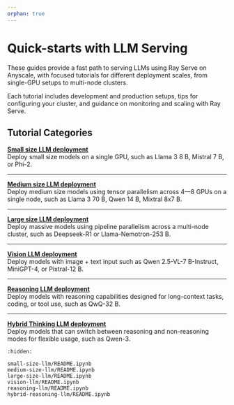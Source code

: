 ```yaml
---
orphan: true
---
```


# Quick-starts with LLM Serving

These guides provide a fast path to serving LLMs using Ray Serve on Anyscale, with focused tutorials for different deployment scales, from single-GPU setups to multi-node clusters.

Each tutorial includes development and production setups, tips for configuring your cluster, and guidance on monitoring and scaling with Ray Serve.

## Tutorial Categories

**[Small size LLM deployment](https://docs.ray.io/en/latest/ray-overview/examples/deployment-serve-llm/small-size-llm/README.html)**  
Deploy small size models on a single GPU, such as Llama 3 8&nbsp;B, Mistral 7&nbsp;B, or Phi-2.  

---

**[Medium size LLM deployment](https://docs.ray.io/en/latest/ray-overview/examples/deployment-serve-llm/medium-size-llm/README.html)**  
Deploy medium size models using tensor parallelism across 4—8 GPUs on a single node, such as Llama 3 70&nbsp;B, Qwen 14&nbsp;B, Mixtral 8x7&nbsp;B.  

---

**[Large size LLM deployment](https://docs.ray.io/en/latest/ray-overview/examples/deployment-serve-llm/large-size-llm/README.html)**  
Deploy massive models using pipeline parallelism across a multi-node cluster, such as Deepseek-R1 or Llama-Nemotron-253&nbsp;B.  

---

**[Vision LLM deployment](https://docs.ray.io/en/latest/ray-overview/examples/deployment-serve-llm/vision-llm/README.html)**  
Deploy models with image + text input such as Qwen 2.5-VL-7&nbsp;B-Instruct, MiniGPT-4, or Pixtral-12&nbsp;B.  

---

**[Reasoning LLM deployment](https://docs.ray.io/en/latest/ray-overview/examples/deployment-serve-llm/reasoning-llm/README.html)**  
Deploy models with reasoning capabilities designed for long-context tasks, coding, or tool use, such as QwQ-32&nbsp;B.  

---

**[Hybrid Thinking LLM deployment](https://docs.ray.io/en/latest/ray-overview/examples/deployment-serve-llm/hybrid-reasoning-llm/README.html)**  
Deploy models that can switch between reasoning and non-reasoning modes for flexible usage, such as Qwen-3.

```{toctree}
:hidden:

small-size-llm/README.ipynb
medium-size-llm/README.ipynb
large-size-llm/README.ipynb
vision-llm/README.ipynb
reasoning-llm/README.ipynb
hybrid-reasoning-llm/README.ipynb
```

